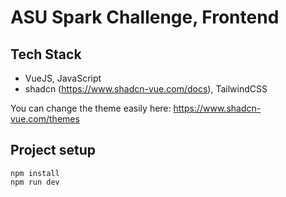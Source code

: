 # ASU Spark Challenge, Frontend


## Tech Stack
- VueJS, JavaScript
- shadcn (https://www.shadcn-vue.com/docs), TailwindCSS

You can change the theme easily here: https://www.shadcn-vue.com/themes


## Project setup
```
npm install
npm run dev
```
